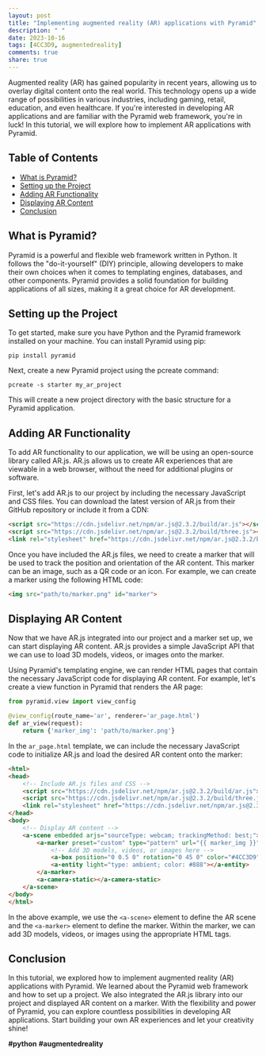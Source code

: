 ```yaml
---
layout: post
title: "Implementing augmented reality (AR) applications with Pyramid"
description: " "
date: 2023-10-16
tags: [4CC3D9, augmentedreality]
comments: true
share: true
---
```


Augmented reality (AR) has gained popularity in recent years, allowing us to overlay digital content onto the real world. This technology opens up a wide range of possibilities in various industries, including gaming, retail, education, and even healthcare. If you're interested in developing AR applications and are familiar with the Pyramid web framework, you're in luck! In this tutorial, we will explore how to implement AR applications with Pyramid.

## Table of Contents
- [What is Pyramid?](#what-is-pyramid)
- [Setting up the Project](#setting-up-the-project)
- [Adding AR Functionality](#adding-ar-functionality)
- [Displaying AR Content](#displaying-ar-content)
- [Conclusion](#conclusion)

## What is Pyramid?

Pyramid is a powerful and flexible web framework written in Python. It follows the "do-it-yourself" (DIY) principle, allowing developers to make their own choices when it comes to templating engines, databases, and other components. Pyramid provides a solid foundation for building applications of all sizes, making it a great choice for AR development.

## Setting up the Project

To get started, make sure you have Python and the Pyramid framework installed on your machine. You can install Pyramid using pip:

```shell
pip install pyramid
```

Next, create a new Pyramid project using the pcreate command:

```shell
pcreate -s starter my_ar_project
```

This will create a new project directory with the basic structure for a Pyramid application.

## Adding AR Functionality

To add AR functionality to our application, we will be using an open-source library called AR.js. AR.js allows us to create AR experiences that are viewable in a web browser, without the need for additional plugins or software.

First, let's add AR.js to our project by including the necessary JavaScript and CSS files. You can download the latest version of AR.js from their GitHub repository or include it from a CDN:

```html
<script src="https://cdn.jsdelivr.net/npm/ar.js@2.3.2/build/ar.js"></script>
<script src="https://cdn.jsdelivr.net/npm/ar.js@2.3.2/build/three.js"></script>
<link rel="stylesheet" href="https://cdn.jsdelivr.net/npm/ar.js@2.3.2/build/ar.css">
```

Once you have included the AR.js files, we need to create a marker that will be used to track the position and orientation of the AR content. This marker can be an image, such as a QR code or an icon. For example, we can create a marker using the following HTML code:

```html
<img src="path/to/marker.png" id="marker">
```

## Displaying AR Content

Now that we have AR.js integrated into our project and a marker set up, we can start displaying AR content. AR.js provides a simple JavaScript API that we can use to load 3D models, videos, or images onto the marker.

Using Pyramid's templating engine, we can render HTML pages that contain the necessary JavaScript code for displaying AR content. For example, let's create a view function in Pyramid that renders the AR page:

```python
from pyramid.view import view_config

@view_config(route_name='ar', renderer='ar_page.html')
def ar_view(request):
    return {'marker_img': 'path/to/marker.png'}
```

In the `ar_page.html` template, we can include the necessary JavaScript code to initialize AR.js and load the desired AR content onto the marker:

```html
<html>
<head>
    <!-- Include AR.js files and CSS -->
    <script src="https://cdn.jsdelivr.net/npm/ar.js@2.3.2/build/ar.js"></script>
    <script src="https://cdn.jsdelivr.net/npm/ar.js@2.3.2/build/three.js"></script>
    <link rel="stylesheet" href="https://cdn.jsdelivr.net/npm/ar.js@2.3.2/build/ar.css">
</head>
<body>
    <!-- Display AR content -->
    <a-scene embedded arjs="sourceType: webcam; trackingMethod: best;">
        <a-marker preset="custom" type="pattern" url="{{ marker_img }}">
            <!-- Add 3D models, videos, or images here -->
            <a-box position="0 0.5 0" rotation="0 45 0" color="#4CC3D9"></a-box>
            <a-entity light="type: ambient; color: #888"></a-entity>
        </a-marker>
        <a-camera-static></a-camera-static>
    </a-scene>
</body>
</html>
```

In the above example, we use the `<a-scene>` element to define the AR scene and the `<a-marker>` element to define the marker. Within the marker, we can add 3D models, videos, or images using the appropriate HTML tags.

## Conclusion

In this tutorial, we explored how to implement augmented reality (AR) applications with Pyramid. We learned about the Pyramid web framework and how to set up a project. We also integrated the AR.js library into our project and displayed AR content on a marker. With the flexibility and power of Pyramid, you can explore countless possibilities in developing AR applications. Start building your own AR experiences and let your creativity shine!

**#python** **#augmentedreality**